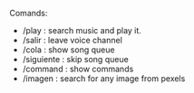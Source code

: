 Comands:
 - /play : search music and play it. 
 - /salir : leave voice channel
 - /cola : show song queue
 - /siguiente : skip song queue
 - /command : show commands
 - /imagen : search for any image from pexels
